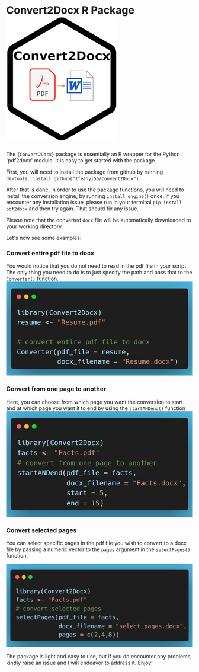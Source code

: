 # Convert2Docx R Package ![Image1](convert2docx2.jpg)

The `{Convert2Docx}` package is essentially an R wrapper for the Python 'pdf2docx' module. It is easy to get started with the package.

First, you will need to install the package from github by running `devtools::install_github("Ifeanyi55/Convert2Docx")`. 

After that is done, in order to use the package functions, you will need to install the conversion engine, by running `install_engine()` once. If you encounter any installation issue, please run in your terminal `pip install pdf2docx` and then try again. That should fix any issue.

Please note that the converted `docx` file will be automatically downloaded to your working directory. 

Let's now see some examples:

### Convert entire pdf file to docx

You would notice that you do not need to read in the pdf file in your script. The only thing you need to do is to just specify the path and pass that to the `Converter()` function.
![Image2](convert1.png)

### Convert from one page to another

Here, you can choose from which page you want the conversion to start and at which page you want it to end by using the `startANDend()` function
![Image3](convert2.png)

### Convert selected pages

You can select specific pages in the pdf file you wish to convert to a docx file by passing a numeric vector to the `pages` argument in the `selectPages()` function.

![Image4](convert3.png)

The package is light and easy to use, but if you do encounter any problems, kindly raise an issue and I will endeavor to address it. Enjoy!

